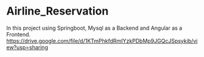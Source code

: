 # Airline_Reservation
In this project using Springboot, Mysql as a Backend and Angular as a Frontend.
https://drive.google.com/file/d/1KTmPhkfdRmIYzkPDbMp9JGQcJSpsykib/view?usp=sharing
